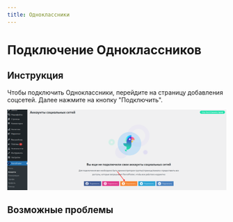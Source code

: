```yaml
---
title: Одноклассники
---
```


# Подключение Одноклассников

## Инструкция

Чтобы подключить Одноклассники, перейдите на страницу добавления соцсетей.
Далее нажмите на кнопку "Подключить".

![Добавление](./ok.png)

<!-- @include: ../../../socials/ok/index.md#common-auth -->

## Возможные проблемы

<!-- @include: ../../../socials/ok/index.md#common-errors -->

